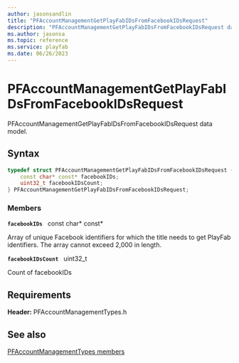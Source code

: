 ```yaml
---
author: jasonsandlin
title: "PFAccountManagementGetPlayFabIDsFromFacebookIDsRequest"
description: "PFAccountManagementGetPlayFabIDsFromFacebookIDsRequest data model."
ms.author: jasonsa
ms.topic: reference
ms.service: playfab
ms.date: 06/26/2023
---
```


# PFAccountManagementGetPlayFabIDsFromFacebookIDsRequest  

PFAccountManagementGetPlayFabIDsFromFacebookIDsRequest data model.  

## Syntax  
  
```cpp
typedef struct PFAccountManagementGetPlayFabIDsFromFacebookIDsRequest {  
    const char* const* facebookIDs;  
    uint32_t facebookIDsCount;  
} PFAccountManagementGetPlayFabIDsFromFacebookIDsRequest;  
```
  
### Members  
  
**`facebookIDs`** &nbsp; const char* const*  
  
Array of unique Facebook identifiers for which the title needs to get PlayFab identifiers. The array cannot exceed 2,000 in length.
  
**`facebookIDsCount`** &nbsp; uint32_t  
  
Count of facebookIDs
  
  
## Requirements  
  
**Header:** PFAccountManagementTypes.h
  
## See also  
[PFAccountManagementTypes members](../pfaccountmanagementtypes_members.md)  

  
  
